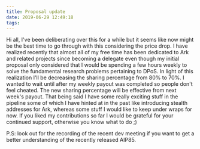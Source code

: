 ```yaml
---
title: Proposal update
date: 2019-06-29 12:49:18
tags:
---
```


Hi all, I've been deliberating over this for a while but it seems like now might be the best time to go through with this considering the price drop. I have realized recently that almost all of my free time has been dedicated to Ark and related projects since becoming a delegate even though my initial proposal only considered that I would be spending a few hours weekly to solve the fundamental research problems pertaining to DPoS. In light of this realization I'll be decreasing the sharing percentage from 80% to 70%. I wanted to wait until after my weekly payout was completed so people don't feel cheated. The new sharing percentage will be effective from next week's payout. That being said I have some really exciting stuff in the pipeline some of which I have hinted at in the past like introducing stealth addresses for Ark, whereas some stuff I would like to keep under wraps for now. If you liked my contributions so far I would be grateful for your continued support, otherwise you know what to do ​;)

P.S: look out for the recording of the recent dev meeting if you want to get a better understanding of the recently released AIP85.